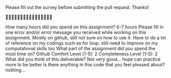 Please fill out the survey before submitting the pull request. Thanks!

🚀🚀🚀🚀🚀🚀🚀🚀🚀🚀🚀🚀🚀🚀🚀🚀

How many hours did you spend on this assignment?
6-7 hours
Please fill in one error and/or error message you received while working on this assignment.
Mostly on github, still not sure on how to use it. Have to do a lot of reference on my codings such as for loop. still need to improve on my computational skills too
What part of the assignment did you spend the most time on?
Github
Comfort Level (1-5):
2
Completeness Level (1-5):
2
What did you think of this deliverable?
Not very good... hope can practice more to be better
Is there anything in this code that you feel pleased about?
nothing...
